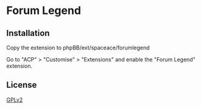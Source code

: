 # Forum Legend

## Installation

Copy the extension to phpBB/ext/spaceace/forumlegend

Go to "ACP" > "Customise" > "Extensions" and enable the "Forum Legend" extension.

## License

[GPLv2](license.txt)
